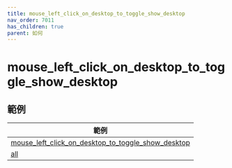 ```yaml
---
title: mouse_left_click_on_desktop_to_toggle_show_desktop
nav_order: 7011
has_children: true
parent: 如何
---
```



# mouse_left_click_on_desktop_to_toggle_show_desktop


## 範例


| 範例 |
| --- |
| [mouse_left_click_on_desktop_to_toggle_show_desktop](https://github.com/samwhelp/note-about-openbox/tree/gh-pages/_demo/sample/mousebind-adjustment/openbox/3.6.1/mouse_left_click_on_desktop_to_toggle_show_desktop) |
| [all](https://github.com/samwhelp/note-about-openbox/tree/gh-pages/_demo/sample/mousebind-adjustment/openbox/3.6.1/all) |
